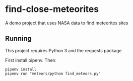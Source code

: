 # find-close-meteorites

A demo project that uses NASA data to find meteorites sites

## Running

This project requires Python 3 and the requests package

First install pipenv. Then:

```
pipenv install
pipenv run "meteors/python find_meteors.py"
```